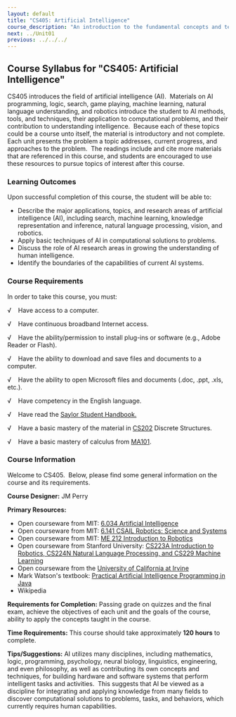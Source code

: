 ```yaml
---
layout: default
title: "CS405: Artificial Intelligence"
course_description: "An introduction to the fundamental concepts and techniques of intelligent systems. Explores state-space and problem-induction representations of problems, heuristic methods, and how these methods can be applied to artificial intelligence problems."
next: ../Unit01
previous: ../../../
---
```

Course Syllabus for "CS405: Artificial Intelligence"
----------------------------------------------------

CS405 introduces the field of artificial intelligence (AI).  Materials
on AI programming, logic, search, game playing, machine learning,
natural language understanding, and robotics introduce the student to AI
methods, tools, and techniques, their application to computational
problems, and their contribution to understanding intelligence.  Because
each of these topics could be a course unto itself, the material is
introductory and not complete.  Each unit presents the problem a topic
addresses, current progress, and approaches to the problem.  The
readings include and cite more materials that are referenced in this
course, and students are encouraged to use these resources to pursue
topics of interest after this course.

### Learning Outcomes

Upon successful completion of this course, the student will be able
to:  
  

-   Describe the major applications, topics, and research areas of
    artificial intelligence (AI), including search, machine learning,
    knowledge representation and inference, natural language processing,
    vision, and robotics.
-   Apply basic techniques of AI in computational solutions to problems.
-   Discuss the role of AI research areas in growing the understanding
    of human intelligence.
-   Identify the boundaries of the capabilities of current AI systems.

### Course Requirements

In order to take this course, you must:  
  
 √    Have access to a computer.  
  
 √    Have continuous broadband Internet access.  
  
 √    Have the ability/permission to install plug-ins or software (e.g.,
Adobe Reader or Flash).  
  
 √    Have the ability to download and save files and documents to a
computer.  
  
 √    Have the ability to open Microsoft files and documents (.doc,
.ppt, .xls, etc.).  
  
 √    Have competency in the English language.  
  
 √    Have read the [Saylor Student
Handbook.](https://resources.saylor.org/archived/wp-content/uploads/2012/05/Saylor-StudentHandbook.pdf)  
  
 √    Have a basic mastery of the material in
[CS202](http://www.saylor.org/courses/cs202/) Discrete Structures.  
  
 √    Have a basic mastery of calculus from
[MA101](http://www.saylor.org/courses/ma101-exc).

### Course Information

Welcome to CS405.  Below, please find some general information on the
course and its requirements.

**Course Designer:** JM Perry 

**Primary Resources:**

-   Open courseware from MIT: [6.034 Artificial
    Intelligence](http://ocw.mit.edu/courses/electrical-engineering-and-computer-science/6-034-artificial-intelligence-spring-2005)
-   Open courseware from MIT: [6.141 CSAIL Robotics: Science and
    Systems](http://roboticscourseware.org/1-full-robotics-courses/robotics-science-and-systems-mit-csail-6.141/robotics-science-and-systems-mit-csail-6.141-lectures)
-   Open courseware from MIT: [ME 212 Introduction to
    Robotics](http://ocw.mit.edu/courses/mechanical-engineering/2-12-introduction-to-robotics-fall-2005/)
-   Open courseware from Stanford University: [CS223A Introduction to
    Robotics, CS224N Natural Language Processing, and CS229 Machine
    Learning](http://see.stanford.edu/see/courses.aspx)
-   Open courseware from the [University of California at
    Irvine](http://www.ics.uci.edu/~welling/teaching/ICS171spring07/ICS171spring07.html)
-   Mark Watson's textbook: [Practical Artificial Intelligence
    Programming in
    Java](http://ocw.uci.edu/courses/course_banner.aspx?id=59)
-   Wikipedia 

**Requirements for Completion:** Passing grade on quizzes and the final
exam, achieve the objectives of each unit and the goals of the course,
ability to apply the concepts taught in the course.

**Time Requirements:** This course should take approximately **120
hours** to complete.

**Tips/Suggestions:** AI utilizes many disciplines, including
mathematics, logic, programming, psychology, neural biology,
linguistics, engineering, and even philosophy, as well as contributing
its own concepts and techniques, for building hardware and software
systems that perform intelligent tasks and activities.  This suggests
that AI be viewed as a discipline for integrating and applying knowledge
from many fields to discover computational solutions to problems, tasks,
and behaviors, which currently requires human capabilities.  
